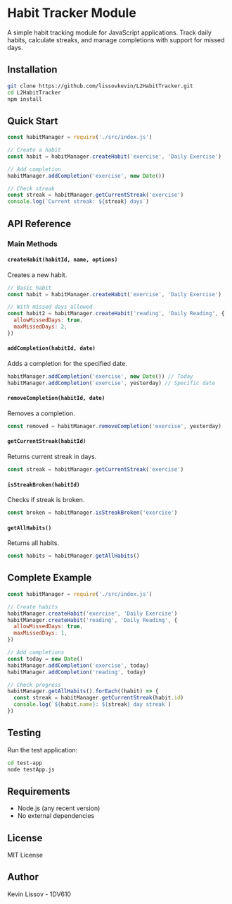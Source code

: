 # Habit Tracker Module

A simple habit tracking module for JavaScript applications. Track daily habits, calculate streaks, and manage completions with support for missed days.

## Installation

```bash
git clone https://github.com/lissovkevin/L2HabitTracker.git
cd L2HabitTracker
npm install
```

## Quick Start

```javascript
const habitManager = require('./src/index.js')

// Create a habit
const habit = habitManager.createHabit('exercise', 'Daily Exercise')

// Add completion
habitManager.addCompletion('exercise', new Date())

// Check streak
const streak = habitManager.getCurrentStreak('exercise')
console.log(`Current streak: ${streak} days`)
```

## API Reference

### Main Methods

#### `createHabit(habitId, name, options)`

Creates a new habit.

```javascript
// Basic habit
const habit = habitManager.createHabit('exercise', 'Daily Exercise')

// With missed days allowed
const habit2 = habitManager.createHabit('reading', 'Daily Reading', {
  allowMissedDays: true,
  maxMissedDays: 2,
})
```

#### `addCompletion(habitId, date)`

Adds a completion for the specified date.

```javascript
habitManager.addCompletion('exercise', new Date()) // Today
habitManager.addCompletion('exercise', yesterday) // Specific date
```

#### `removeCompletion(habitId, date)`

Removes a completion.

```javascript
const removed = habitManager.removeCompletion('exercise', yesterday)
```

#### `getCurrentStreak(habitId)`

Returns current streak in days.

```javascript
const streak = habitManager.getCurrentStreak('exercise')
```

#### `isStreakBroken(habitId)`

Checks if streak is broken.

```javascript
const broken = habitManager.isStreakBroken('exercise')
```

#### `getAllHabits()`

Returns all habits.

```javascript
const habits = habitManager.getAllHabits()
```

## Complete Example

```javascript
const habitManager = require('./src/index.js')

// Create habits
habitManager.createHabit('exercise', 'Daily Exercise')
habitManager.createHabit('reading', 'Daily Reading', {
  allowMissedDays: true,
  maxMissedDays: 1,
})

// Add completions
const today = new Date()
habitManager.addCompletion('exercise', today)
habitManager.addCompletion('reading', today)

// Check progress
habitManager.getAllHabits().forEach((habit) => {
  const streak = habitManager.getCurrentStreak(habit.id)
  console.log(`${habit.name}: ${streak} day streak`)
})
```

## Testing

Run the test application:

```bash
cd test-app
node testApp.js
```

## Requirements

- Node.js (any recent version)
- No external dependencies

## License

MIT License

## Author

Kevin Lissov - 1DV610
